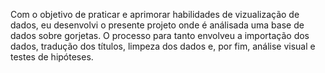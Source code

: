 Com o objetivo de praticar e aprimorar habilidades de vizualização de dados, eu desenvolvi o presente projeto onde é análisada uma base de dados sobre gorjetas.
O processo para tanto envolveu a importação dos dados, tradução dos títulos, limpeza dos dados e, por fim, análise visual e testes de hipóteses.

